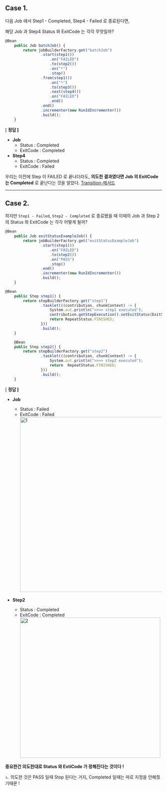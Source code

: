 ## Case 1.

다음 Job 에서 Step1 - Completed, Step4 - Failed 로 종료된다면,

해당 Job 과 Step4   Status 와 ExitCode 는 각각 무엇일까?

```jsx
@Bean
    public Job batchJob() {
        return jobBuilderFactory.get("batchJob")
                .start(step1())
                    .on("FAILED")
                    .to(step2())
                    .on("*")
                    .stop()
                .from(step1())
                    .on("*")
                    .to(step3())
                    .next(step4())
                    .on("FAILED")
                    .end()
                .end()
                .incrementer(new RunIdIncrementer())
                .build();
    }
```

[ **정답 ]**

- **Job**
    - Status : Completed
    - ExitCode : Completed
- **Step4**
    - Status : Completed
    - ExitCode : Failed

우리는 이전에 Step 이 FAILED 로 끝나더라도, **의도한 결과였다면 Job 의 ExitCode 는 Completed** 로 끝난다는 것을 알았다. [Transition-메서드 ](https://www.notion.so/Transition-b91e2f7bdab14330bb66fcd471a9ccd1?pvs=21)

---

## Case 2.

하지만 `Step1 - Failed`, `Step2 - Completed` 로 종료됐을 때 이때의 Job 과 Step 2의 Status 와 ExitCode 는 각각 어떻게 될까?

```jsx
@Bean
    public Job exitStatusExampleJob() {
        return jobBuilderFactory.get("exitStatusExampleJob")
                .start(step1())
                    .on("FAILED")
                    .to(step2())
                    .on("PASS")
                    .stop()
                .end()
                .incrementer(new RunIdIncrementer())
                .build();
    }

@Bean
    public Step step1() {
        return stepBuilderFactory.get("step1")
                .tasklet(((contribution, chunkContext) -> {
                    System.out.println(">>>> step1 executed");
                    contribution.getStepExecution().setExitStatus(ExitStatus.FAILED);
                    return RepeatStatus.FINISHED;
                }))
                .build();
    }

    @Bean
    public Step step2() {
        return stepBuilderFactory.get("step2")
                .tasklet(((contribution, chunkContext) -> {
                    System.out.println(">>>> step2 executed");
                    return  RepeatStatus.FINISHED;
                }))
                .build();
    }
```

[ **정답 ]**

- **Job**
    - Status : Failed
    - ExitCode : Failed
      <img width="562" alt="1" src="https://github.com/gilyeon00/TIL/assets/52391627/a8019f98-5f4a-431b-85ca-7c1b8591b12e">


- **Step2**
    - Status : Completed
    - ExitCode : Completed
      <img width="451" alt="2" src="https://github.com/gilyeon00/TIL/assets/52391627/a4e7457a-c0d1-4cb0-8088-1036227c3ace">


**중요한건 의도한대로 Status 와 ExtiCode 가 정해진다는 것이다 !**

ㄴ 의도한 것은 PASS 일때 Stop 된다는 거지, Completed 일때는 따로 지정을 안해줬기때문 !